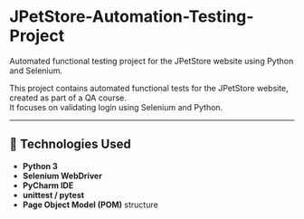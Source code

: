 # JPetStore-Automation-Testing-Project
Automated functional testing project for the JPetStore website using Python and Selenium.

This project contains automated functional tests for the JPetStore website, created as part of a QA course.  
It focuses on validating login using Selenium and Python.

---

## 🚀 Technologies Used
- **Python 3**
- **Selenium WebDriver**
- **PyCharm IDE**
- **unittest / pytest**
- **Page Object Model (POM)** structure
